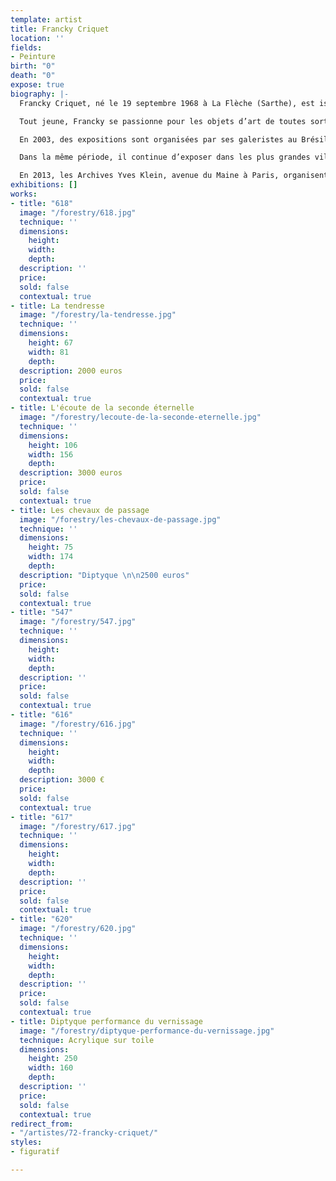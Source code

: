 ```yaml
---
template: artist
title: Francky Criquet
location: ''
fields:
- Peinture
birth: "0"
death: "0"
expose: true
biography: |-
  Francky Criquet, né le 19 septembre 1968 à La Flèche (Sarthe), est issu d’une longue lignée de ferrailleurs-brocanteurs. Son père est natif de Fort de France, et sa mère, née à Orbec (Calvados), est normande.

  Tout jeune, Francky se passionne pour les objets d’art de toutes sortes qu’il voit passer autour de lui et notamment pour les dessins et les peintures. Cette expérience le marque pour toujours et fait naître en lui le désir de dessiner, de peindre et de modeler pour son pur plaisir avec un grand talent précoce.

  En 2003, des expositions sont organisées par ses galeristes au Brésil, à l’Ambassade de France à Sao Paulo; aux Pays Bas à Megen ainsi qu’en Italie. L’année suivante, ses œuvres sont montrées à New York et à Miami. De 2005 à 2008, il expose régulièrement en Chine. Sa galerie, Sangshan Art, organise de nombreuses expositions à Shanghaï, à Pékin et à HangZhou.

  Dans la même période, il continue d’exposer dans les plus grandes villes de France : Paris, Marseille, Lyon ou La Rochelle. En 2010, il entame une collaboration avec une nouvelle galerie italienne qui lui organise plusieurs expositions en Italie, à Rome, à Montefalco et à Brescia.

  En 2013, les Archives Yves Klein, avenue du Maine à Paris, organisent une exposition de ses peintures et céramiques. L’année suivante, Francky Criquet se consacre pleinement à son art en atelier, réalisant sculptures et peintures, qui se concrétisent par une exposition de ses œuvres à Lyon (« La Galerie »).
exhibitions: []
works:
- title: "618"
  image: "/forestry/618.jpg"
  technique: ''
  dimensions:
    height: 
    width: 
    depth: 
  description: ''
  price: 
  sold: false
  contextual: true
- title: La tendresse
  image: "/forestry/la-tendresse.jpg"
  technique: ''
  dimensions:
    height: 67
    width: 81
    depth: 
  description: 2000 euros
  price: 
  sold: false
  contextual: true
- title: L'écoute de la seconde éternelle
  image: "/forestry/lecoute-de-la-seconde-eternelle.jpg"
  technique: ''
  dimensions:
    height: 106
    width: 156
    depth: 
  description: 3000 euros
  price: 
  sold: false
  contextual: true
- title: Les chevaux de passage
  image: "/forestry/les-chevaux-de-passage.jpg"
  technique: ''
  dimensions:
    height: 75
    width: 174
    depth: 
  description: "Diptyque \n\n2500 euros"
  price: 
  sold: false
  contextual: true
- title: "547"
  image: "/forestry/547.jpg"
  technique: ''
  dimensions:
    height: 
    width: 
    depth: 
  description: ''
  price: 
  sold: false
  contextual: true
- title: "616"
  image: "/forestry/616.jpg"
  technique: ''
  dimensions:
    height: 
    width: 
    depth: 
  description: 3000 €
  price: 
  sold: false
  contextual: true
- title: "617"
  image: "/forestry/617.jpg"
  technique: ''
  dimensions:
    height: 
    width: 
    depth: 
  description: ''
  price: 
  sold: false
  contextual: true
- title: "620"
  image: "/forestry/620.jpg"
  technique: ''
  dimensions:
    height: 
    width: 
    depth: 
  description: ''
  price: 
  sold: false
  contextual: true
- title: Diptyque performance du vernissage
  image: "/forestry/diptyque-performance-du-vernissage.jpg"
  technique: Acrylique sur toile
  dimensions:
    height: 250
    width: 160
    depth: 
  description: ''
  price: 
  sold: false
  contextual: true
redirect_from:
- "/artistes/72-francky-criquet/"
styles:
- figuratif

---
```

